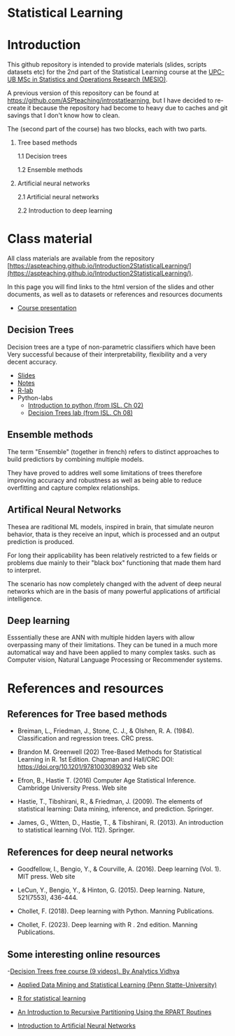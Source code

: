 # Statistical Learning

# Introduction 

This github repository is intended to provide materials (slides, scripts datasets etc) for the 2nd part of the Statistical Learning course at the [UPC-UB MSc in Statistics and Operations Research (MESIO)](https://mesioupcub.masters.upc.edu/en).

A previous version of this repository can be found at <https://github.com/ASPteaching/introstatlearning>, but I have decided to re-create it because the repository had become to heavy due to caches and git savings that I don't know how to clean.

The (second part of the course) has two blocks, each with two parts.

1.  Tree based methods

    1.1 Decision trees

    1.2 Ensemble methods

2.  Artificial neural networks

    2.1 Artificial neural networks

    2.2 Introduction to deep learning

# Class material

All class materials are available from the repository [https://aspteaching.github.io/Introduction2StatisticalLearning/](https://aspteaching.github.io/Introduction2StatisticalLearning/).

In this page you will find links to the html version of the slides and other documents, as well as to datasets or references and resources documents

-   [Course presentation](https://aspteaching.github.io/Introduction2StatisticalLearning/StatisticalLearning.PartII.html)

## Decision Trees

Decision trees are a type of non-parametric classifiers which have been Very successful because of their interpretability, flexibility and a very decent accuracy.


-   [Slides](https://aspteaching.github.io/Introduction2StatisticalLearning/1.1-DecisionTrees-Slides.html)
-   [Notes](https://aspteaching.github.io/Introduction2StatisticalLearning/1.1-DecisionTrees.html)
-   [R-lab](https://aspteaching.github.io/Introduction2StatisticalLearning/labs/DecisionTrees/CART-Examples.html)
-   Python-labs
    -   [Introduction to python (from ISL. Ch 02)](https://aspteaching.github.io/Introduction2StatisticalLearning/labs/Ch02-statlearn-lab.ipynb)
    -   [Decision Trees lab (from ISL. Ch 08)](https://aspteaching.github.io/Introduction2StatisticalLearning/labs/DecisionTrees/ISLch08-baggboost-lab.ipynb)

## Ensemble methods

The term "Ensemble" (together in french) refers to distinct approaches to build predictiors by combining multiple models.

They have proved to addres well some limitations of trees therefore improving accuracy and robustness as well as being able to reduce overfitting and capture complex relationships.

## Artifical Neural Networks

Thesea are raditional ML models, inspired in brain, that simulate neuron behavior, thata is they receive an input, which is processed and an  output prediction is produced.

For long their applicability has been relatively restricted to a few fields or problems due mainly to their "black box" functioning that made them hard to interpret.

The scenario has now completely changed with the advent of deep neural networks which are in the basis of many powerful applications of artificial intelligence.

## Deep learning

Esssentially these are ANN with multiple hidden layers with allow overpassing many of their limitations.
They can be tuned in a much more automatical way and have been applied to many complex tasks. such as Computer vision, Natural Language Processing or Recommender systems.


# References and resources

## References for Tree based methods

- Breiman, L., Friedman, J., Stone, C. J., & Olshen, R. A. (1984). Classification and regression trees. CRC press.

- Brandon M. Greenwell (202) Tree-Based Methods for Statistical Learning in R. 1st Edition. Chapman and Hall/CRC DOI: https://doi.org/10.1201/9781003089032 Web site

- Efron, B., Hastie T. (2016) Computer Age Statistical Inference. Cambridge University Press. Web site

- Hastie, T., Tibshirani, R., & Friedman, J. (2009). The elements of statistical learning: Data mining, inference, and prediction. Springer.

- James, G., Witten, D., Hastie, T., & Tibshirani, R. (2013). An introduction to statistical learning (Vol. 112). Springer.

## References for deep neural networks

- Goodfellow, I., Bengio, Y., & Courville, A. (2016). Deep learning (Vol. 1). MIT press. Web site

- LeCun, Y., Bengio, Y., & Hinton, G. (2015). Deep learning. Nature, 521(7553), 436-444.

- Chollet, F. (2018). Deep learning with Python. Manning Publications.

- Chollet, F. (2023). Deep learning with R . 2nd edition. Manning Publications.

## Some interesting online resources

-[Decision Trees free course (9 videos). By Analytics Vidhya](https://www.youtube.com/playlist?list=PLdKd-j64gDcC5TCZEqODMZtAotCfm5Zkh)

- [Applied Data Mining and Statistical Learning (Penn Statte-University)](https://online.stat.psu.edu/stat508/)

- [R for statistical learning](https://daviddalpiaz.github.io/r4sl/)

- [An Introduction to Recursive Partitioning Using the RPART Routines](https://cran.r-project.org/web/packages/rpart/vignettes/longintro.pdf)

- [Introduction to Artificial Neural Networks](https://cran.r-project.org/web/packages/rpart/vignettes/longintro.pdf)
